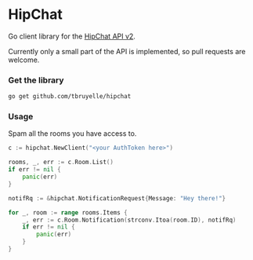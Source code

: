 # HipChat

Go client library for the [HipChat API v2](https://www.hipchat.com/docs/apiv2).

Currently only a small part of the API is implemented, so pull requests are welcome.

### Get the library

```bash
go get github.com/tbruyelle/hipchat
```

### Usage

Spam all the rooms you have access to.

```go
c := hipchat.NewClient("<your AuthToken here>")

rooms, _, err := c.Room.List()
if err != nil {
	panic(err)
}

notifRq := &hipchat.NotificationRequest{Message: "Hey there!"}

for _, room := range rooms.Items {
	_, err := c.Room.Notification(strconv.Itoa(room.ID), notifRq)
	if err != nil {
		panic(err)
	}
}
```




